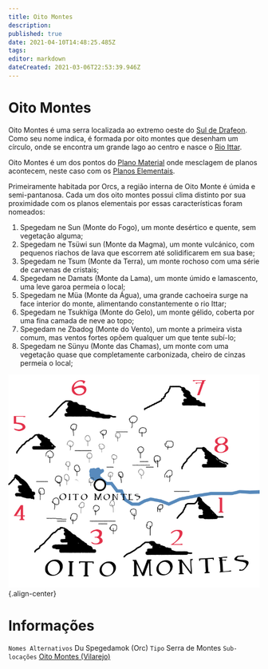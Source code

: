 ```yaml
---
title: Oito Montes
description: 
published: true
date: 2021-04-10T14:48:25.485Z
tags: 
editor: markdown
dateCreated: 2021-03-06T22:53:39.946Z
---
```


<!-- SUBTITLE: Visão geral sobre Oito Montes -->

# Oito Montes
Oito Montes é uma serra localizada ao extremo oeste do [Sul de Drafeon](/lugares/plano-material/drafeon/sul-de-drafeon). Como seu nome indica, é formada por oito montes que desenham um círculo, onde se encontra um grande lago ao centro e nasce o [Rio Ittar](/lugares/plano-material/drafeon/sul-de-drafeon/rio-ittar).

Oito Montes é um dos pontos do [Plano Material](/lugares/plano-material) onde mesclagem de planos acontecem, neste caso com os [Planos Elementais](/lugares#planos-elementais).

Primeiramente habitada por Orcs, a região interna de Oito Monte é úmida e semi-pantanosa. Cada um dos oito montes possui clima distinto por sua proximidade com os planos elementais por essas características foram nomeados:

1. Spegedam ne Sun (Monte do Fogo), um monte desértico e quente, sem vegetação alguma;
1. Spegedam ne Tsüwi sun (Monte da Magma), um monte vulcánico, com pequenos riachos de lava que escorrem até solidificarem em sua base;
1. Spegedam ne Tsum (Monte da Terra), um monte rochoso com uma série de carvenas de cristais;
1. Spegedam ne Damats (Monte da Lama), um monte úmido e lamascento, uma leve garoa permeia o local;
1. Spegedam ne Müa (Monte da Água), uma grande cachoeira surge na face interior do monte, alimentando constantemente o rio Ittar;
1. Spegedam ne Tsukhïga (Monte do Gelo), um monte gélido, coberta por uma fina camada de neve ao topo;
1. Spegedam ne Zbadog (Monte do Vento), um monte a primeira vista comum, mas ventos fortes opõem qualquer um que tente subí-lo;
1. Spegedam ne Sünyu (Monte das Chamas), um monte com uma vegetação quase que completamente carbonizada, cheiro de cinzas permeia o local;

![oito_montes_-_wiki.jpg](/uploads/mapas/oito_montes_-_wiki.jpg){.align-center}

# Informações
`Nomes Alternativos` Du Spegedamok (Orc)
`Tipo` Serra de Montes
`Sub-locações` [Oito Montes (Vilarejo)](/lugares/plano-material/drafeon/sul-de-drafeon/oito-montes-vilarejo)


